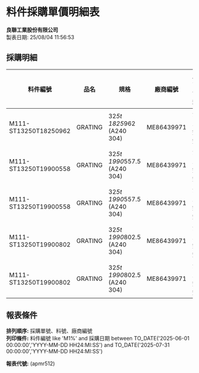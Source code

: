 # 料件採購單價明細表

**良聯工業股份有限公司**  
製表日期: 25/08/04 11:56:53

## 採購明細

| 料件編號 | 品名 | 規格 | 廠商編號 | 廠商簡稱 | 採購單號 | 項次 | 採購日期 | 幣別 | 狀況 | 採購單價 | 單位註解 |
|---------|------|------|----------|----------|----------|------|----------|------|------|----------|----------|
| M111-ST13250T18250962 | GRATING | 32*5t 1825*962 (A240 304) | ME86439971 | 金氏鋼鐵 | 521-25060041 | 26 | 25/06/10 | TWD | 2 | 5,681.0000 | |
| M111-ST13250T19900558 | GRATING | 32*5t 1990*557.5 (A240 304) | ME86439971 | 金氏鋼鐵 | 521-25060041 | 27 | 25/06/10 | TWD | 2 | 11,918.0000 | |
| M111-ST13250T19900558 | GRATING | 32*5t 1990*557.5 (A240 304) | ME86439971 | 金氏鋼鐵 | 521-25060041 | 28 | 25/06/10 | TWD | 2 | 11,294.0000 | |
| M111-ST13250T19900802 | GRATING | 32*5t 1990*802.5 (A240 304) | ME86439971 | 金氏鋼鐵 | 521-25060041 | 29 | 25/06/10 | TWD | 2 | 13,414.0000 | |
| M111-ST13250T19900802 | GRATING | 32*5t 1990*802.5 (A240 304) | ME86439971 | 金氏鋼鐵 | 521-25060041 | 30 | 25/06/10 | TWD | 2 | 11,089.0000 | |

## 報表條件

**排列順序:** 採購單號、料號、廠商編號  
**列印條件:** 料件編號 like 'M1%' and 採購日期 between TO_DATE('2025-06-01 00:00:00','YYYY-MM-DD HH24:MI:SS') and TO_DATE('2025-07-31 00:00:00','YYYY-MM-DD HH24:MI:SS')

**報表代號:** (apmr512)